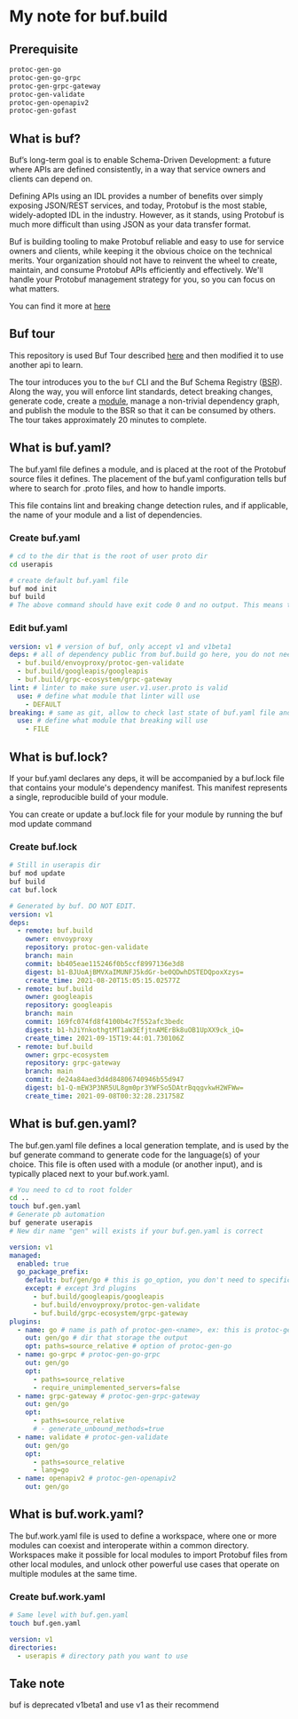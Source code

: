 # My note for buf.build

## Prerequisite

```bash
protoc-gen-go
protoc-gen-go-grpc
protoc-gen-grpc-gateway
protoc-gen-validate
protoc-gen-openapiv2
protoc-gen-gofast
```

## What is buf?

Buf’s long-term goal is to enable Schema-Driven Development: a future where APIs are defined consistently, in a way that service owners and clients can depend on.

Defining APIs using an IDL provides a number of benefits over simply exposing JSON/REST services, and today, Protobuf is the most stable, widely-adopted IDL in the industry. However, as it stands, using Protobuf is much more difficult than using JSON as your data transfer format.

Buf is building tooling to make Protobuf reliable and easy to use for service owners and clients, while keeping it the obvious choice on the technical merits. Your organization should not have to reinvent the wheel to create, maintain, and consume Protobuf APIs efficiently and effectively. We'll handle your Protobuf management strategy for you, so you can focus on what matters.

You can find it more at [here](https://docs.buf.build/introduction)

## Buf tour

This repository is used Buf Tour described [here](https://dev.docs.buf.build/tour/introduction) and then modified it to use another api to learn.

The tour introduces you to the `buf` CLI and the Buf Schema Registry ([BSR](https://dev.docs.buf.build/bsr/overview)).
Along the way, you will enforce lint standards, detect breaking changes, generate code, create a
[module](https://dev.docs.buf.build/bsr/overview#module), manage a non-trivial dependency graph, and publish the module
to the BSR so that it can be consumed by others. The tour takes approximately 20 minutes to complete.

## What is buf.yaml?

The buf.yaml file defines a module, and is placed at the root of the Protobuf source files it defines. The placement of the buf.yaml configuration tells buf where to search for .proto files, and how to handle imports.

This file contains lint and breaking change detection rules, and if applicable, the name of your module and a list of dependencies.

### Create buf.yaml

```bash
# cd to the dir that is the root of user proto dir
cd userapis

# create default buf.yaml file
buf mod init
buf build
# The above command should have exit code 0 and no output. This means that all of the .proto files defined in the current directory successfully compile.
```

### Edit buf.yaml

```yaml
version: v1 # version of buf, only accept v1 and v1beta1
deps: # all of dependency public from buf.build go here, you do not need to keep all 3rd proto on project
  - buf.build/envoyproxy/protoc-gen-validate
  - buf.build/googleapis/googleapis
  - buf.build/grpc-ecosystem/grpc-gateway
lint: # linter to make sure user.v1.user.proto is valid
  use: # define what module that linter will use
    - DEFAULT
breaking: # same as git, allow to check last state of buf.yaml file and checkout it
  use: # define what module that breaking will use
    - FILE

```

## What is buf.lock?

If your buf.yaml declares any deps, it will be accompanied by a buf.lock file that contains your module's dependency manifest. This manifest represents a single, reproducible build of your module.

You can create or update a buf.lock file for your module by running the buf mod update command

### Create buf.lock

```bash
# Still in userapis dir
buf mod update
buf build
cat buf.lock
```

```yaml
# Generated by buf. DO NOT EDIT.
version: v1
deps:
  - remote: buf.build
    owner: envoyproxy
    repository: protoc-gen-validate
    branch: main
    commit: bb405eae115246f0b5ccf8997136e3d8
    digest: b1-BJUoAjBMVXaIMUNFJ5kdGr-be0QDwhDSTEDQpoxXzys=
    create_time: 2021-08-20T15:05:15.02577Z
  - remote: buf.build
    owner: googleapis
    repository: googleapis
    branch: main
    commit: 169fc074fd8f4100b4c7f552afc3bedc
    digest: b1-hJiYnkothgtMT1aW3EfjtnAMErBk8uOB1UpXX9ck_iQ=
    create_time: 2021-09-15T19:44:01.730106Z
  - remote: buf.build
    owner: grpc-ecosystem
    repository: grpc-gateway
    branch: main
    commit: de24a84aed3d4d84806740946b55d947
    digest: b1-Q-mEW3P3NR5UL8gm0pr3YWFSo5DAtrBqqgvkwH2WFWw=
    create_time: 2021-09-08T00:32:28.231758Z

```

## What is buf.gen.yaml?

The buf.gen.yaml file defines a local generation template, and is used by the buf generate command to generate code for the language(s) of your choice. This file is often used with a module (or another input), and is typically placed next to your buf.work.yaml.

```bash
# You need to cd to root folder
cd ..
touch buf.gen.yaml
# Generate pb automation
buf generate userapis
# New dir name "gen" will exists if your buf.gen.yaml is correct
```

```yaml
version: v1
managed:
  enabled: true
  go_package_prefix:
    default: buf/gen/go # this is go_option, you don't need to specific it in proto anymore
    except: # except 3rd plugins
      - buf.build/googleapis/googleapis
      - buf.build/envoyproxy/protoc-gen-validate
      - buf.build/grpc-ecosystem/grpc-gateway
plugins:
  - name: go # name is path of protoc-gen-<name>, ex: this is protoc-gen-go
    out: gen/go # dir that storage the output
    opt: paths=source_relative # option of protoc-gen-go
  - name: go-grpc # protoc-gen-go-grpc
    out: gen/go
    opt:
      - paths=source_relative
      - require_unimplemented_servers=false
  - name: grpc-gateway # protoc-gen-grpc-gateway
    out: gen/go
    opt:
      - paths=source_relative
      # - generate_unbound_methods=true
  - name: validate # protoc-gen-validate
    out: gen/go
    opt:
      - paths=source_relative
      - lang=go
  - name: openapiv2 # protoc-gen-openapiv2
    out: gen/go
```

## What is buf.work.yaml?

The buf.work.yaml file is used to define a workspace, where one or more modules can coexist and interoperate within a common directory. Workspaces make it possible for local modules to import Protobuf files from other local modules, and unlock other powerful use cases that operate on multiple modules at the same time.

### Create buf.work.yaml

```bash
# Same level with buf.gen.yaml
touch buf.gen.yaml
```

```yaml
version: v1
directories:
  - userapis # directory path you want to use
```

## Take note

buf is deprecated v1beta1 and use v1 as their recommend
